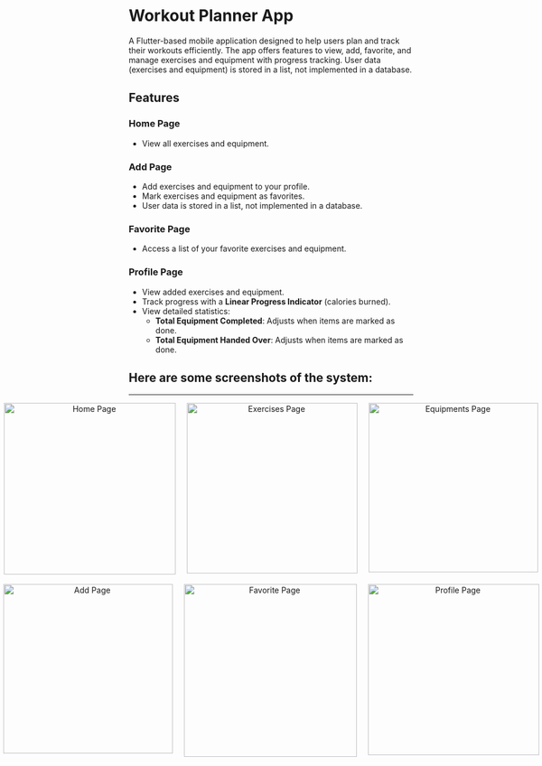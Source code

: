 # Workout Planner App

A Flutter-based mobile application designed to help users plan and track their workouts efficiently. The app offers features to view, add, favorite, and manage exercises and equipment with progress tracking. User data (exercises and equipment) is stored in a list, not implemented in a database.

## Features

### **Home Page**
- View all exercises and equipment.

### **Add Page**
- Add exercises and equipment to your profile.
- Mark exercises and equipment as favorites.
- User data is stored in a list, not implemented in a database.

### **Favorite Page**
- Access a list of your favorite exercises and equipment.

### **Profile Page**
- View added exercises and equipment.
- Track progress with a **Linear Progress Indicator** (calories burned).
- View detailed statistics:
  - **Total Equipment Completed**: Adjusts when items are marked as done.
  - **Total Equipment Handed Over**: Adjusts when items are marked as done.

## Here are some screenshots of the system:
---
<div align="center">
  <div style="display: flex; justify-content: center; gap: 20px;">
    <img src="https://github.com/user-attachments/assets/603dc6f8-9b30-4f22-aed6-ade289cfe7a6" alt="Home Page" width="304" />
    <img src="https://github.com/user-attachments/assets/f93e11b8-05e9-44dd-a63d-137aed220544" alt="Exercises Page" width="302" />
    <img src="https://github.com/user-attachments/assets/1c6e6056-6a0b-4a19-8bbc-b08b8d0a9098" alt="Equipments Page" width="300" />
  </div>
  <br>
  <div style="display: flex; justify-content: center; gap: 20px;">
    <img src="https://github.com/user-attachments/assets/35140824-57af-408e-b8af-c3b4d3d07b41" alt="Add Page" width="300" />
    <img src="https://github.com/user-attachments/assets/fa885b34-2c66-48a5-97ad-263a6fb360f0" alt="Favorite Page" width="306" />
    <img src="https://github.com/user-attachments/assets/e41c9cf6-992f-4d10-91bd-047195502896" alt="Profile Page" width="303" />
  </div>
</div>







